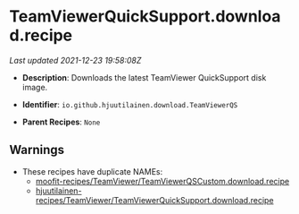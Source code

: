 # TeamViewerQuickSupport.download.recipe

_Last updated 2021-12-23 19:58:08Z_

- **Description**: Downloads the latest TeamViewer QuickSupport disk image.

- **Identifier**: `io.github.hjuutilainen.download.TeamViewerQS`

- **Parent Recipes**: `None`

## Warnings

- These recipes have duplicate NAMEs:
    - [moofit-recipes/TeamViewer/TeamViewerQSCustom.download.recipe](/autopkg-dupe-tracker/moofit-recipes/TeamViewer/TeamViewerQSCustom.download.recipe)
    - [hjuutilainen-recipes/TeamViewer/TeamViewerQuickSupport.download.recipe](/autopkg-dupe-tracker/hjuutilainen-recipes/TeamViewer/TeamViewerQuickSupport.download.recipe)
